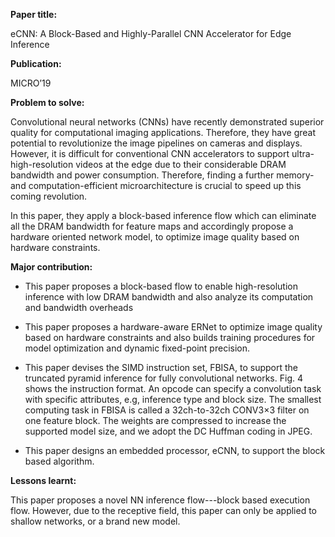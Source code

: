**Paper title:**

eCNN: A Block-Based and Highly-Parallel CNN Accelerator for Edge Inference

**Publication:**

MICRO’19

**Problem to solve:**

Convolutional neural networks (CNNs) have recently demonstrated superior quality
for computational imaging applications. Therefore, they have great potential to
revolutionize the image pipelines on cameras and displays. However, it is
difficult for conventional CNN accelerators to support ultra-high-resolution
videos at the edge due to their considerable DRAM bandwidth and power
consumption. Therefore, finding a further memory- and computation-efficient
microarchitecture is crucial to speed up this coming revolution.

In this paper, they apply a block-based inference flow which can eliminate all
the DRAM bandwidth for feature maps and accordingly propose a hardware oriented
network model, to optimize image quality based on hardware constraints.

**Major contribution:**

-   This paper proposes a block-based flow to enable high-resolution inference
    with low DRAM bandwidth and also analyze its computation and bandwidth
    overheads

-   This paper proposes a hardware-aware ERNet to optimize image quality based
    on hardware constraints and also builds training procedures for model
    optimization and dynamic fixed-point precision.

-   This paper devises the SIMD instruction set, FBISA, to support the truncated
    pyramid inference for fully convolutional networks. Fig. 4 shows the
    instruction format. An opcode can specify a convolution task with specific
    attributes, e.g, inference type and block size. The smallest computing task
    in FBISA is called a 32ch-to-32ch CONV3×3 filter on one feature block. The
    weights are compressed to increase the supported model size, and we adopt
    the DC Huffman coding in JPEG.

-   This paper designs an embedded processor, eCNN, to support the block based
    algorithm.

**Lessons learnt:**

This paper proposes a novel NN inference flow---block based execution flow.
However, due to the receptive field, this paper can only be applied to shallow
networks, or a brand new model.
